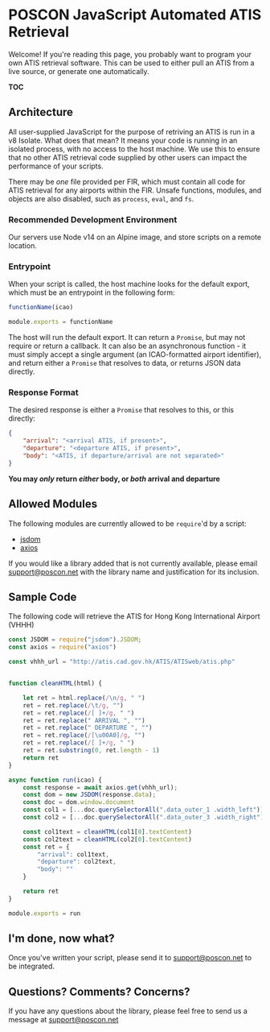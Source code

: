 # POSCON JavaScript Automated ATIS Retrieval

Welcome! If you're reading this page, you probably want to program your own ATIS retrieval software. This can be used to either pull an ATIS from a live source, or generate one automatically.

__TOC__

## Architecture

All user-supplied JavaScript for the purpose of retriving an ATIS is run in a v8 Isolate. What does that mean? It means your code is running in an isolated process, with no access to the host machine. We use this to ensure that no other ATIS retrieval code supplied by other users can impact the performance of your scripts.

There may be _one_ file provided per FIR, which must contain all code for ATIS retrieval for any airports within the FIR. Unsafe functions, modules, and objects are also disabled, such as `process`, `eval`, and `fs`.

### Recommended Development Environment

Our servers use Node v14 on an Alpine image, and store scripts on a remote location.

### Entrypoint

When your script is called, the host machine looks for the default export, which must be an entrypoint in the following form:

```javascript
functionName(icao)

module.exports = functionName
```

The host will run the default export. It can return a `Promise`, but may not require or return a callback. It can also be an asynchronous function - it must simply accept a single argument (an ICAO-formatted airport identifier), and return either a `Promise` that resolves to data, or returns JSON data directly.

### Response Format

The desired response is either a `Promise` that resolves to this, or this directly:

```json
{
    "arrival": "<arrival ATIS, if present>",
    "departure": "<departure ATIS, if present>",
    "body": "<ATIS, if departure/arrival are not separated>"
}
```

**You may _only_ return _either_ body, or _both_ arrival and departure**

## Allowed Modules

The following modules are currently allowed to be `require`'d by a script:

- [jsdom](https://www.npmjs.com/package/jsdom)
- [axios](https://www.npmjs.com/package/axios)

If you would like a library added that is not currently available, please email [support@poscon.net](mailto:support@poscon.net) with the library name and justification for its inclusion.

## Sample Code

The following code will retrieve the ATIS for Hong Kong International Airport (VHHH)

```javascript
const JSDOM = require("jsdom").JSDOM;
const axios = require("axios")

const vhhh_url = "http://atis.cad.gov.hk/ATIS/ATISweb/atis.php"


function cleanHTML(html) {

    let ret = html.replace(/\n/g, " ")
    ret = ret.replace(/\t/g, "")
    ret = ret.replace(/[ ]+/g, " ")
    ret = ret.replace(" ARRIVAL ", "")
    ret = ret.replace(" DEPARTURE ", "")
    ret = ret.replace(/[\u00A0]/g, "")
    ret = ret.replace(/[ ]+/g, " ")
    ret = ret.substring(0, ret.length - 1)
    return ret
}

async function run(icao) {
    const response = await axios.get(vhhh_url);
    const dom = new JSDOM(response.data);
    const doc = dom.window.document
    const col1 = [...doc.querySelectorAll(".data_outer_1 .width_left")];
    const col2 = [...doc.querySelectorAll(".data_outer_3 .width_right")];

    const col1text = cleanHTML(col1[0].textContent)
    const col2text = cleanHTML(col2[0].textContent)
    const ret = {
        "arrival": col1text,
        "departure": col2text,
        "body": ""
    }

    return ret
}

module.exports = run
```

## I'm done, now what?

Once you've written your script, please send it to [support@poscon.net](mailto:support@poscon.net) to be integrated.

## Questions? Comments? Concerns?

If you have any questions about the library, please feel free to send us a message at [support@poscon.net](mailto:support@poscon.net)

